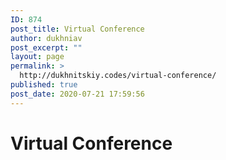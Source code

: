 ```yaml
---
ID: 874
post_title: Virtual Conference
author: dukhniav
post_excerpt: ""
layout: page
permalink: >
  http://dukhnitskiy.codes/virtual-conference/
published: true
post_date: 2020-07-21 17:59:56
---
```

<h1>Virtual Conference</h1>